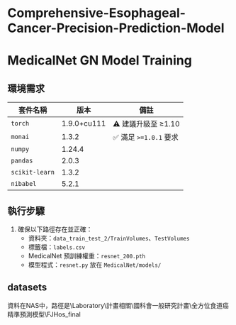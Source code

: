 # Comprehensive-Esophageal-Cancer-Precision-Prediction-Model

# MedicalNet GN Model Training

## 環境需求
| 套件名稱       | 版本            | 備註                        |
|----------------|-----------------|-----------------------------|
| `torch`        | 1.9.0+cu111     | ⚠️ 建議升級至 ≥1.10         |
| `monai`        | 1.3.2           | ✅ 滿足 `>=1.0.1` 要求      |
| `numpy`        | 1.24.4          |                             |
| `pandas`       | 2.0.3           |                             |
| `scikit-learn` | 1.3.2           |                             |
| `nibabel`      | 5.2.1           |                             |

## 執行步驟
1. 確保以下路徑存在並正確：
   - 資料夾：`data_train_test_2/TrainVolumes`、`TestVolumes`
   - 標籤檔：`labels.csv`
   - MedicalNet 預訓練權重：`resnet_200.pth`
   - 模型程式：`resnet.py` 放在 `MedicalNet/models/`


## datasets
資料在NAS中，路徑是\Laboratory\計畫相關\國科會一般研究計畫\全方位食道癌精準預測模型\FJHos_final

